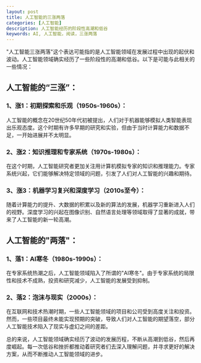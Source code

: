 ```yaml
---
layout: post
title: 人工智能的三涨两落
categories: [人工智能]
description: 人工智能经历的阶段性高潮和低谷
keywords: AI, 人工智能，阅读，三涨两落
---
```


"人工智能三涨两落"这个表达可能指的是人工智能领域在发展过程中出现的起伏和波动。人工智能领域确实经历了一些阶段性的高潮和低谷。以下是可能与此相关的一些情况：

## 人工智能的“三涨”： 

### 1、涨1：初期探索和乐观（1950s-1960s）： 

人工智能的概念在20世纪50年代初被提出，人们对于机器能够模拟人类智能表现出乐观态度。这个时期有许多早期的研究和实验，但由于当时计算能力和数据不足，一开始进展并不太明显。

### 2、涨2：知识推理和专家系统（1970s-1980s）： 

在这个时期，人工智能研究者更加关注用计算机模拟专家的知识和推理能力。专家系统兴起，它们能够解决特定领域的问题，引发了人们对人工智能的兴趣和期待。

### 3、涨3：机器学习复兴和深度学习（2010s至今）： 

随着计算能力的提升、大数据的积累以及新的算法的发展，机器学习重新进入人们的视野。深度学习的兴起在图像识别、自然语言处理等领域取得了显著的成就，带来了人工智能的新一轮高潮。

## 人工智能的"两落"：

### 1、落1：AI寒冬（1980s-1990s）： 

在专家系统热潮之后，人工智能领域陷入了所谓的"AI寒冬"。由于专家系统的局限性和技术不成熟，投资和研究减少，人工智能的发展受到抑制。

### 2、落2：泡沫与现实（2000s）： 

在互联网和技术热潮时期，一些人工智能领域的项目和公司受到高度关注和投资。然而，一些项目最终未能实现预期的突破，导致人们对人工智能的期望落空，部分人工智能技术陷入了现实与虚幻之间的差距。

总的来说，人工智能领域确实经历了波动的发展历程，不断从高潮到低谷，然后再度崛起。每一次低谷和挫折都推动着研究者们去深入理解问题，并寻求更好的解决方案，从而不断推动人工智能领域的进步。

